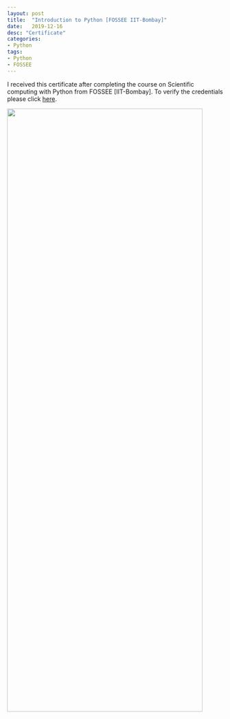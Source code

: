 ```yaml
---
layout: post
title:  "Introduction to Python [FOSSEE IIT-Bombay]"
date:   2019-12-16
desc: "Certificate"
categories:
- Python
tags:
- Python
- FOSSEE
---
```

I received this certificate after completing the course on Scientific computing with Python
from FOSSEE [IIT-Bombay].
To verify the credentials please click [here](https://fossee.in/certificates/verify/5c09d/).
&nbsp;

<img class="center" src="{{ site.img_path }}/PWS2019Pcertificate-1.png" width="95%" height="60%"  >


